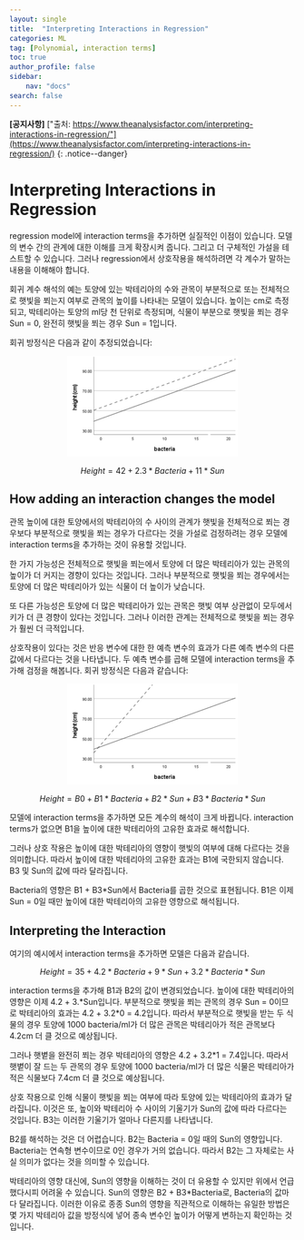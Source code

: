 ```yaml
---
layout: single
title:  "Interpreting Interactions in Regression"
categories: ML
tag: [Polynomial, interaction terms]
toc: true
author_profile: false
sidebar:
    nav: "docs"
search: false
---
```

**[공지사항]** ["출처: https://www.theanalysisfactor.com/interpreting-interactions-in-regression/"](https://www.theanalysisfactor.com/interpreting-interactions-in-regression/)
{: .notice--danger}



# Interpreting Interactions in Regression
regression model에 interaction terms을 추가하면 실질적인 이점이 있습니다. 모델의 변수 간의 관계에 대한 이해를 크게 확장시켜 줍니다. 그리고 더 구체적인 가설을 테스트할 수 있습니다. 그러나 regression에서 상호작용을 해석하려면 각 계수가 말하는 내용을 이해해야 합니다.

회귀 계수 해석의 예는 토양에 있는 박테리아의 수와 관목이 부분적으로 또는 전체적으로 햇빛을 쬐는지 여부로 관목의 높이를 나타내는 모델이 있습니다. 높이는 cm로 측정되고, 박테리아는 토양의 ml당 천 단위로 측정되며, 식물이 부분으로 햇빛을 쬐는 경우 Sun = 0, 완전히 햇빛을 쬐는 경우 Sun = 1입니다.

회귀 방정식은 다음과 같이 추정되었습니다:

<p align="center"><img src="/assets/images/220605/1.png"></p>


$$Height = 42 + 2.3*Bacteria + 11*Sun$$

## How adding an interaction changes the model

관목 높이에 대한 토양에서의 박테리아의 수 사이의 관계가 햇빛을 전체적으로 쬐는 경우보다 부분적으로 햇빛을 쬐는 경우가 다르다는 것을 가설로 검정하려는 경우 모델에 interaction terms을 추가하는 것이 유용할 것입니다.

한 가지 가능성은 전체적으로 햇빛을 쬐는에서 토양에 더 많은 박테리아가 있는 관목의 높이가 더 커지는 경향이 있다는 것입니다. 그러나 부분적으로 햇빛을 쬐는 경우에서는 토양에 더 많은 박테리아가 있는 식물이 더 높이가 낮습니다.

또 다른 가능성은 토양에 더 많은 박테리아가 있는 관목은 햇빛 여부 상관없이 모두에서 키가 더 큰 경향이 있다는 것입니다. 그러나 이러한 관계는 전체적으로 햇빛을 쬐는 경우가 훨씬 더 극적입니다.

상호작용이 있다는 것은 반응 변수에 대한 한 예측 변수의 효과가 다른 예측 변수의 다른 값에서 다르다는 것을 나타냅니다. 두 예측 변수를 곱해 모델에 interaction terms을 추가해 검정을 해봅니다. 회귀 방정식은 다음과 같습니다:

<p align="center"><img src="/assets/images/220605/2.png"></p>

$$Height = B0 + B1*Bacteria + B2*Sun + B3*Bacteria*Sun$$

모델에 interaction terms을 추가하면 모든 계수의 해석이 크게 바뀝니다. interaction terms가 없으면 B1을 높이에 대한 박테리아의 고유한 효과로 해석합니다.

그러나 상호 작용은 높이에 대한 박테리아의 영향이 햇빛의 여부에 대해 다르다는 것을 의미합니다. 따라서 높이에 대한 박테리아의 고유한 효과는 B1에 국한되지 않습니다. B3 및 Sun의 값에 따라 달라집니다.

Bacteria의 영향은 B1 + B3\*Sun에서 Bacteria를 곱한 것으로 표현됩니다. B1은 이제 Sun = 0일 때만 높이에 대한 박테리아의 고유한 영향으로 해석됩니다.

## Interpreting the Interaction

여기의 예시에서 interaction terms을 추가하면 모델은 다음과 같습니다.

$$Height = 35 + 4.2*Bacteria + 9*Sun + 3.2*Bacteria*Sun$$

interaction terms을 추가해 B1과 B2의 값이 변경되었습니다. 높이에 대한 박테리아의 영향은 이제 4.2 + 3.\*Sun입니다. 부분적으로 햇빛을 쬐는 관목의 경우 Sun = 0이므로 박테리아의 효과는 4.2 + 3.2\*0 = 4.2입니다. 따라서 부분적으로 햇빛을 받는 두 식물의 경우 토양에 1000 bacteria/ml가 더 많은 관목은 박테리아가 적은 관목보다 4.2cm 더 클 것으로 예상됩니다.

그러나 햇볕을 완전히 쬐는 경우 박테리아의 영향은 4.2 + 3.2\*1 = 7.4입니다. 따라서 햇볕이 잘 드는 두 관목의 경우 토양에 1000 bacteria/ml가 더 많은 식물은 박테리아가 적은 식물보다 7.4cm 더 클 것으로 예상됩니다.

상호 작용으로 인해 식물이 햇빛을 쬐는 여부에 따라 토양에 있는 박테리아의 효과가 달라집니다. 이것은 또, 높이와 박테리아 수 사이의 기울기가 Sun의 값에 따라 다르다는 것입니다. B3는 이러한 기울기가 얼마나 다른지를 나타냅니다.

B2를 해석하는 것은 더 어렵습니다. B2는 Bacteria = 0일 때의 Sun의 영향입니다. Bacteria는 연속형 변수이므로 0인 경우가 거의 없습니다. 따라서 B2는 그 자체로는 사실 의미가 없다는 것을 의미할 수 있습니다.

박테리아의 영향 대신에, Sun의 영향을 이해하는 것이 더 유용할 수 있지만 위에서 언급했다시피 어려울 수 있습니다. Sun의 영향은 B2 + B3\*Bacteria로, Bacteria의 값마다 달라집니다. 이러한 이유로 종종 Sun의 영향을 직관적으로 이해하는 유일한 방법은 몇 가지 박테리아 값을 방정식에 넣어 종속 변수인 높이가 어떻게 변하는지 확인하는 것입니다.